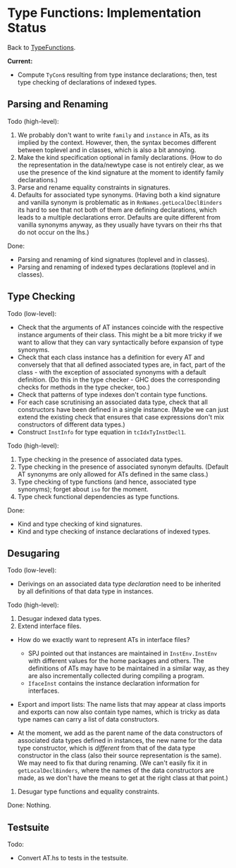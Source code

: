 # Type Functions: Implementation Status


Back to [TypeFunctions](type-functions).

**Current:**

- Compute `TyCon`s resulting from type instance declarations; then, test type checking of declarations of indexed types.

## Parsing and Renaming


Todo (high-level):

1. We probably don't want to write `family` and `instance` in ATs, as its implied by the context.  However, then, the syntax becomes different between toplevel and in classes, which is also a bit annoying.
1. Make the kind specification optional in family declarations.  (How to do the representation in the data/newtype case is not entirely clear, as we use the presence of the kind signature at the moment to identify family declarations.)
1. Parse and rename equality constraints in signatures.
1. Defaults for associated type synonyms.  (Having both a kind signature and vanilla synonym is problematic as in `RnNames.getLocalDeclBinders` its hard to see that not both of them are defining declarations, which leads to a multiple declarations error.  Defaults are quite different from vanilla synonyms anyway, as they usually have tyvars on their rhs that do not occur on the lhs.)


Done:

- Parsing and renaming of kind signatures (toplevel and in classes).
- Parsing and renaming of indexed types declarations (toplevel and in classes).

## Type Checking


Todo (low-level):

- Check that the arguments of AT instances coincide with the respective instance arguments of their class. This might be a bit more tricky if we want to allow that they can vary syntactically before expansion of type synonyms.
- Check that each class instance has a definition for every AT and conversely that that all defined associated types are, in fact, part of the class - with the exception of associated synonyms with a default definition. (Do this in the type checker - GHC does the corresponding checks for methods in the type checker, too.)
- Check that patterns of type indexes don't contain type functions.
- For each case scrutinising an associated data type, check that all constructors have been defined in a single instance.  (Maybe we can just extend the existing check that ensures that case expressions don't mix constructors of different data types.)
- Construct `InstInfo` for type equation in `tcIdxTyInstDecl1`.


 
Todo (high-level):

1. Type checking in the presence of associated data types.
1. Type checking in the presence of associated synonym defaults.  (Default AT synonyms are only allowed for ATs defined in the same class.)
1. Type checking of type functions (and hence, associated type synonyms); forget about `iso` for the moment.
1. Type check functional dependencies as type functions.


Done: 

- Kind and type checking of kind signatures.
- Kind and type checking of instance declarations of indexed types.

## Desugaring


Todo (low-level):

- Derivings on an associated data type *declaration* need to be inherited by all definitions of that data type in instances.


Todo (high-level):

1. Desugar indexed data types.
1. Extend interface files.

  - How do we exactly want to represent ATs in interface files?

    - SPJ pointed out that instances are maintained in `InstEnv.InstEnv` with different values for the home packages and others. The definitions of ATs may have to be maintained in a similar way, as they are also incrementally collected during compiling a program.
    - `IfaceInst` contains the instance declaration information for interfaces.
  - Export and import lists: The name lists that may appear at class imports and exports can now also contain type names, which is tricky as data type names can carry a list of data constructors.
  - At the moment, we add as the parent name of the data constructors of associated data types defined in instances, the new name for the data type constructor, which is *different* from that of the data type constructor in the class (also their source representation is the same). We may need to fix that during renaming. (We can't easily fix it in `getLocalDeclBinders`, where the names of the data constructors are made, as we don't have the means to get at the right class at that point.)
1. Desugar type functions and equality constraints.


Done: Nothing.

## Testsuite


Todo:

- Convert AT.hs to tests in the testsuite.
